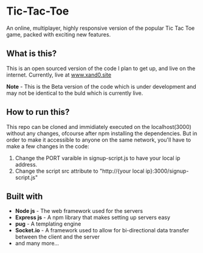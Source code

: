 # Tic-Tac-Toe
An online, multiplayer, highly responsive version of the popular Tic Tac Toe game, packed with exciting new features.



## What is this?
This is an open sourced version of the code I plan to get up, and live on the internet.
Currently, live at www.xand0.site

**Note** - This is the Beta version of the code which is under development and may not be identical to the buld which is currently live.


## How to run this?
This repo can be cloned and immidiately executed on the localhost(3000) without any changes, ofcourse after npm installing the dependencies.
But in order to make it accessible to anyone on the same network, you'll have to make a few changes in the code:
1. Change the PORT varaible in signup-script.js to have your local ip address.
2. Change the script src attribute to "http://{your local ip}:3000/signup-script.js"


## Built with
* **Node js** - The web framework used for the servers
* **Express js** - A npm library that makes setting up servers easy
* **pug** - A templating engine
* **Socket.io** - A framework used to allow for bi-directional data transfer between the client and the server
* and many more...
